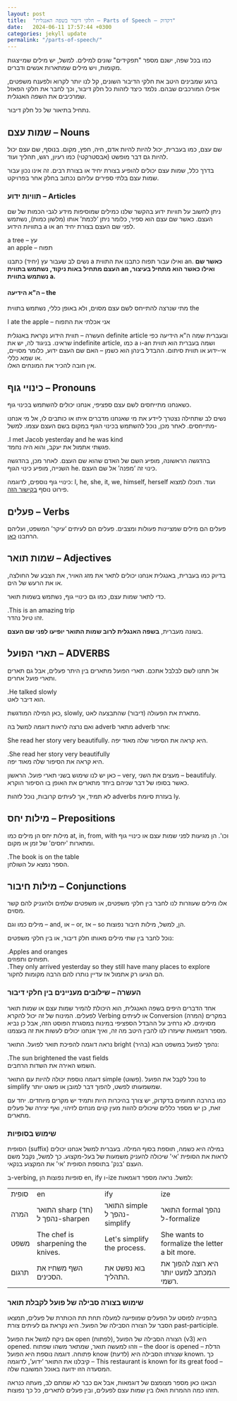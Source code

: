 ```yaml
---
layout: post
title:  "חלקי דיבור בשפה האנגלית – Parts of Speech – דקדוק"
date:   2024-06-11 17:57:44 +0300
categories: jekyll update
permalink: "/parts-of-speech/"
---
```


<p>
כמו בכל שפה, ישנם מספר "תפקידים" שונים למילים. למשל, יש מילים שמייצגות מקומות,
ויש מילים שמתארות אנשים ודברים.
<p>

<p class="">ברגע שמבינים היטב את חלקי הדיבור השונים, קל לנו יותר לקרוא ולפענח משפטים, אפילו המורכבים שבהם. נלמד כיצד לזהות כל חלק דיבור, וכך לחבר את חלקי הפאזל שמרכיבים את השפה האנגלית.</p>

<p>נתחיל בתיאור של כל חלק דיבור.</p>

<h2>שמות עצם – Nouns</h2>

<p>שם עצם, כמו בעברית, יכול להיות להיות אדם, חיה, חפץ, מקום. בנוסף, שם עצם יכול להיות גם דבר מופשט (אבסטרקטי)  כמו רעיון, רגש, תהליך ועוד.</p>

<p>בדרך כלל, שמות עצם יכולים להופיע בצורת יחיד או בצורת רבים. זה אינו נכון עבור שמות עצם בלתי ספירים עליהם נכתוב בחלק אחר בפרויקט.</p>

<h3>תוויות ידוע – Articles</h3>

<p>ניתן לחשוב על תוויות ידוע בהקשר שלנו כמילים שמוסיפות מידע לגבי הכמות של שם העצם. כאשר שם עצם הוא ספיר, כלומר ניתן &#8216;לכמת&#8217; אותו (מלשון כמות), נשתמש בתוויות הידוע a או an לפני שם העצם בצורת יחיד.</p>

<div class="card text-center">
  <div class="card-body">
    a tree – עץ<br>
    an apple – תפוח
  </div>
</div>

<p>נשים לב שעבור עץ (יחיד) כתבנו a ואילו עבור תפוח כתבנו את התווית an. <strong>כאשר שם העצם מתחיל באות ניקוד, נשתמש בתווית an ואילו כאשר הוא מתחיל בעיצור, נשתמש בתווית a.</strong></p>

<h4>ה"א הידיעה – the</h4>
<p>
 מתי שנרצה להתייחס לשם עצם מסוים, ולא באופן כללי, נשתמש בתווית the
</p>

<div class="card text-center">
  <div class="card-body">
    I ate the apple – אני אכלתי את התפוח 
  </div>
</div>

<p>
העשרה – תווית הידוע נקראת באנגלית definite article
ובעברית שמה ה"א הידיעה כפי שראינו.
בניגוד לה, יש את indefinite article, כמו a ו-an ושמה בעברית הוא
תווית אי-ידוע או תווית סיתום. ההבדל בינהן הוא כשמן – האם שם העצם ידוע,
כלומר מסויים, או שמא כללי.<br>
אין חובה להכיר את המונחים האלו.
</p>

<h2>כינויי גוף – Pronouns</h2>

<p>כשאנחנו מתייחסים לשם עצם ספציפי, אנחנו יכולים להשתמש בכינוי גוף.</p>

<p>נשים לב שתחילה נצטרך ליידע את מי שאנחנו מדברים איתו או כותבים לו, אל מי אנחנו מתייחסים. לאחר מכן, נוכל להשתמש בכינוי הגוף במקום בשם העצם עצמו. למשל-</p>

<div class="card text-center">
  <div class="card-body">
    .I met Jacob yesterday and he was kind<br>
    פגשתי אתמול את יעקב, והוא היה נחמד.
  </div>
</div>

<p>בהדגשה הראשונה, מופיע השם של האדם שהוא שם העצם. לאחר מכן, בהדגשה השנייה, מופיע כינוי הגוף he. כינוי זה &#8216;מפנה&#8217; אל שם העצם.</p>

<p>כינויי גוף נוספים, לדוגמה: I, he, she, it, we, himself, herself ועוד. תוכלו למצוא פירוט נוסף <a href="https://www.berlitz.com/en-il/blog/english-pronouns-grammar" title="כאן">בקישור הזה</a>.</p>

<h2>פעלים – Verbs</h2>

<p>פעלים הם מילים שמציינות פעולות ומצבים. פעלים הם לעיתים &#8216;עיקר&#8217; המשפט, ועליהם הרחבנו <a href="/verbs/" title="כאן">כאן</a>.</p>

<h2>שמות תואר – Adjectives</h2>

<p>בדיוק כמו בעברית, באנגלית אנחנו יכולים לתאר את מזג האויר, את הצבע של החולצה, או את הרעש של הים.</p>

<p>כדי לתאר שמות עצם, כמו גם כינויי גוף, נשתמש בשמות תואר.</p>

<div class="card text-center">
  <div class="card-body">
    .This is an amazing trip<br>
    זהו טיול נהדר.
  </div>
</div>

<p>בשונה מעברית, <strong>בשפה האנגלית לרוב שמות התואר יופיעו לפני שם העצם</strong>.</p>

<h2>תארי הפועל – ADVERBS</h2>

<p>אל תתנו לשם לבלבל אתכם. תארי הפועל מתארים בין היתר פעלים, אבל גם תארים ותארי פועל אחרים.</p>

<div class="card text-center">
  <div class="card-body">
    .He talked slowly<br>
    הוא דיבר לאט.
  </div>
</div>

<p>כאן המילה המודגשת, slowly, מתארת את הפעולה (דיבור) שהתבצעה לאט.</p>

<p>ואם נרצה לראות דוגמה למשל בה adverb מתאר adverb אחר:</p>

<card> She read her story very beautifully. </card>
היא קראה את הסיפור שלה מאוד יפה.

<div class="card text-center">
  <div class="card-body">
    .She read her story very beautifully<br>
    היא קראה את הסיפור שלה מאוד יפה.
  </div>
</div>

<p>כאן יש לנו שימוש בשני תארי פועל. הראשון – very, מעצים את השני – beautifuly. כאשר בסופו של דבר שניהם ביחד מתארים את האופן בו הסיפור הוקרא.</p>

<p>לא תמיד, אך לעיתים קרובות, נוכל לזהות adverbs בעזרת סיומת ly.</p>

<h2>מילות יחס – Prepositions</h2>

<p>מילות יחס הן מילים כמו at, in, from, with וכו'. הן מגיעות לפני שמות עצם או כינויי גוף ומתארות 'יחסים' של זמן או מקום.</p>

<p class="text-center">.The book is on the table
<br>הספר נמצא על השולחן.</p>


<h2>מילות חיבור – Conjunctions</h2>

<p>אלו מילים שעוזרות לנו לחבר בין חלקי משפטים, או משפטים שלמים ולהעניק להם קשר מסוים.</p>

<p>מילים כמו וגם – and, או – or, אז – so הן, למשל, מילות חיבור נפוצות.</p>

<p>נוכל לחבר בין שתי מילים מאותו חלק דיבור, או בין חלקי משפטים:</p>

<p class="text-center">.Apples and oranges
<br>תפוחים ותפוזים.
<br>.They only arrived yesterday so they still have many places to explore
<br>הם הגיעו רק אתמול אז עדיין נותרו להם הרבה מקומות לחקור.</p>

<h3>העשרה – שילובים מעניינים בין חלקי דיבור</h3>

<p>אחד הדברים היפים בשפה האנגלית, הוא היכולת להמיר שמות עצם או שמות תואר לפעלים. המינוח של זה יכול להקרא Verbing או לעיתים Conversion (המרה) במקרים מסוימים. לא נרחיב על ההבדל הספציפי במינוח במסגרת הפוסט הזה, אבל כן נביא מספר דוגמאות שיעזרו לנו להבין היטב מה זה, ואיך אנחנו יכולים לעשות את זה בעצמנו.</p>

<p>נראה דוגמה להפיכת תואר לפועל. התואר bright (בהיר) נהפך לפועל במשפט הבא:</p>


<p class="text-center">.The sun brightened the vast fields
<br>השמש האירה את השדות הרחבים.</p>

<p>דוגמה נוספת יכולה להיות עם התואר simple (פשוט). נוכל לקבל את הפועל to simplify שמשמעותו לפשט, להפוך דבר למובן או פשוט יותר.</p>

<p>כמו בהרבה תחומים בדקדוק, יש צורך בהיכרות היות ותמיד יש מקרים מיוחדים. יחד עם זאת, כן יש מספר כללים שיכולים להוות מעין קוים מנחים לזיהוי, ואף יצירה של פעלים מתארים.</p>

<h3>שימוש בסופיות </h3>

<p>הסופית (suffix) במילה היא כשמה, תוספת בסוף המילה. בעברית למשל אנחנו יכולים לראות את הסופית 'אי' שיכולה להעניק משמעות של בעל-מקצוע. כך למשל, נקבל משם העצם 'בנק' בתוספת הסופית 'אי' את המקצוע בנקאי.</p>

<p>ב-verbing, סופיות נפוצות הן en, ify ו-ize למשל. נראה מספר דוגמאות:</p>

<div class="table-responsive">
<table class="table text-center">
  <tbody>
    <tr>
      <td>סופית</td>
      <td>en</td>
      <td>ify</td>
      <td>ize</td>
    </tr>
    <tr>
      <td>המרה</td>
      <td>התואר sharp (חד) נהפך ל-sharpen</td>
      <td>התואר simple נהפך ל-simplify</td>
      <td>התואר formal נהפך ל-formalize</td>
    </tr>
    <tr>
      <td>משפט</td>
      <td>The chef is sharpening the knives.</td>
      <td>Let's simplify the process.</td>
      <td>She wants to formalize the letter a bit more.</td>
    </tr>
    <tr>
      <td>תרגום</td>
      <td>השף משחיז את הסכינים.</td>
      <td>בוא נפשט את התהליך.</td>
      <td>היא רוצה להפוך את המכתב למעט יותר רשמי.</td>
    </tr>
  </tbody>
</table>
</div>

<h3>שימוש בצורה סבילה של פועל לקבלת תואר</h3>

<p>
בהפנייה לפוסט על הפעלים שמופיעה למעלה תחת תת הכותרת של פעלים, תמצאו הסבר על הצורה הסבילה של הפועל. היא נקראת גם לעיתים צורת past-participle.
</p>

<p>
אם ניקח למשל את הפועל open (לפתוח), הצורה הסבילה של הפועל (v3) היא opened. וזהו למעשה תואר, שמתאר משהו שפתוח – the door is opened – הדלת פתוחה. דוגמה נוספת היא הפועל know (לדעת) שצורתו הסבילה היא known. כך קיבלנו את התואר ‘ידוע’, לדוגמה – This restaurant is known for its great food – המסעדה הזו ידועה באוכל המשובח שלה.
</p>

<p>
הבאנו כאן מספר מצומצם של דוגמאות, אבל אם כבר לא שמתם לב, מעתה כנראה תזהו כמה ההמרות האלו בין שמות עצם לפעלים, ובין פעלים לתארים, כל כך נפוצות.
</p>